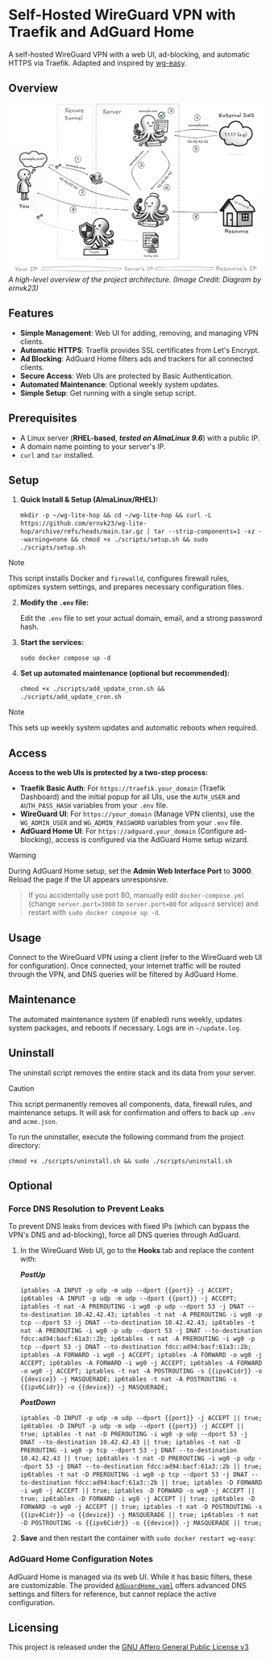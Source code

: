 # Self-Hosted WireGuard VPN with Traefik and AdGuard Home

A self-hosted WireGuard VPN with a web UI, ad-blocking, and automatic HTTPS via Traefik. Adapted and inspired by [wg-easy](https://github.com/wg-easy/wg-easy).

## Overview

![Visual Diagram](./assets/diagram.jpg)
_A high-level overview of the project architecture. (Image Credit: Diagram by ernvk23)_

## Features

- **Simple Management**: Web UI for adding, removing, and managing VPN clients.
- **Automatic HTTPS**: Traefik provides SSL certificates from Let's Encrypt.
- **Ad Blocking**: AdGuard Home filters ads and trackers for all connected clients.
- **Secure Access**: Web UIs are protected by Basic Authentication.
- **Automated Maintenance**: Optional weekly system updates.
- **Simple Setup**: Get running with a single setup script.

## Prerequisites

- A Linux server (**RHEL-based**, **_tested on AlmaLinux 9.6_**) with a public IP.
- A domain name pointing to your server's IP.
- `curl` and `tar` installed.

## Setup

1. **Quick Install & Setup (AlmaLinux/RHEL):**

    ```shell
    mkdir -p ~/wg-lite-hop && cd ~/wg-lite-hop && curl -L https://github.com/ernvk23/wg-lite-hop/archive/refs/heads/main.tar.gz | tar --strip-components=1 -xz --warning=none && chmod +x ./scripts/setup.sh && sudo ./scripts/setup.sh

    ```

> [!NOTE]
> This script installs Docker and `firewalld`, configures firewall rules, optimizes system settings, and prepares necessary configuration files.

2. **Modify the `.env` file:**

    Edit the `.env` file to set your actual domain, email, and a strong password hash.

3. **Start the services:**

    ```shell
    sudo docker compose up -d
    ```

4. **Set up automated maintenance (optional but recommended):**

    ```shell
    chmod +x ./scripts/add_update_cron.sh && ./scripts/add_update_cron.sh
    ```

> [!NOTE]
> This sets up weekly system updates and automatic reboots when required.

## Access

**Access to the web UIs is protected by a two-step process:**

- **Traefik Basic Auth**: For `https://traefik.your_domain` (Traefik Dashboard) and the initial popup for all UIs, use the `AUTH_USER` and `AUTH_PASS_HASH` variables from your `.env` file.
- **WireGuard UI**: For `https://your_domain` (Manage VPN clients), use the `WG_ADMIN_USER` and `WG_ADMIN_PASSWORD` variables from your `.env` file.
- **AdGuard Home UI**: For `https://adguard.your_domain` (Configure ad-blocking), access is configured via the AdGuard Home setup wizard.

> [!WARNING]
> During AdGuard Home setup, set the **Admin Web Interface Port** to **3000**. Reload the page if the UI appears unresponsive.

> If you accidentally use port 80, manually edit `docker-compose.yml` (change `server.port=3000` to `server.port=80` for `adguard` service) and restart with `sudo docker compose up -d`.

## Usage

Connect to the WireGuard VPN using a client (refer to the WireGuard web UI for configuration). Once connected, your internet traffic will be routed through the VPN, and DNS queries will be filtered by AdGuard Home.

## Maintenance

The automated maintenance system (if enabled) runs weekly, updates system packages, and reboots if necessary. Logs are in `~/update.log`.

## Uninstall

The uninstall script removes the entire stack and its data from your server.

> [!CAUTION]
> This script permanently removes all components, data, firewall rules, and maintenance setups. It will ask for confirmation and offers to back up `.env` and `acme.json`.

To run the uninstaller, execute the following command from the project directory:

```shell
chmod +x ./scripts/uninstall.sh && sudo ./scripts/uninstall.sh
```

## Optional

### Force DNS Resolution to Prevent Leaks

To prevent DNS leaks from devices with fixed IPs (which can bypass the VPN's DNS and ad-blocking), force all DNS queries through AdGuard.

1. In the WireGuard Web UI, go to the **Hooks** tab and replace the content with:

    **_PostUp_**

    ```shell
    iptables -A INPUT -p udp -m udp --dport {{port}} -j ACCEPT; ip6tables -A INPUT -p udp -m udp --dport {{port}} -j ACCEPT; iptables -t nat -A PREROUTING -i wg0 -p udp --dport 53 -j DNAT --to-destination 10.42.42.43; iptables -t nat -A PREROUTING -i wg0 -p tcp --dport 53 -j DNAT --to-destination 10.42.42.43; ip6tables -t nat -A PREROUTING -i wg0 -p udp --dport 53 -j DNAT --to-destination fdcc:ad94:bacf:61a3::2b; ip6tables -t nat -A PREROUTING -i wg0 -p tcp --dport 53 -j DNAT --to-destination fdcc:ad94:bacf:61a3::2b; iptables -A FORWARD -i wg0 -j ACCEPT; iptables -A FORWARD -o wg0 -j ACCEPT; ip6tables -A FORWARD -i wg0 -j ACCEPT; ip6tables -A FORWARD -o wg0 -j ACCEPT; iptables -t nat -A POSTROUTING -s {{ipv4Cidr}} -o {{device}} -j MASQUERADE; ip6tables -t nat -A POSTROUTING -s {{ipv6Cidr}} -o {{device}} -j MASQUERADE;
    ```

    **_PostDown_**

    ```shell
    iptables -D INPUT -p udp -m udp --dport {{port}} -j ACCEPT || true; ip6tables -D INPUT -p udp -m udp --dport {{port}} -j ACCEPT || true; iptables -t nat -D PREROUTING -i wg0 -p udp --dport 53 -j DNAT --to-destination 10.42.42.43 || true; iptables -t nat -D PREROUTING -i wg0 -p tcp --dport 53 -j DNAT --to-destination 10.42.42.43 || true; ip6tables -t nat -D PREROUTING -i wg0 -p udp --dport 53 -j DNAT --to-destination fdcc:ad94:bacf:61a3::2b || true; ip6tables -t nat -D PREROUTING -i wg0 -p tcp --dport 53 -j DNAT --to-destination fdcc:ad94:bacf:61a3::2b || true; iptables -D FORWARD -i wg0 -j ACCEPT || true; iptables -D FORWARD -o wg0 -j ACCEPT || true; ip6tables -D FORWARD -i wg0 -j ACCEPT || true; ip6tables -D FORWARD -o wg0 -j ACCEPT || true; iptables -t nat -D POSTROUTING -s {{ipv4Cidr}} -o {{device}} -j MASQUERADE || true; ip6tables -t nat -D POSTROUTING -s {{ipv6Cidr}} -o {{device}} -j MASQUERADE || true;
    ```

2. **Save** and then restart the container with `sudo docker restart wg-easy`:

### AdGuard Home Configuration Notes

AdGuard Home is managed via its web UI. While it has basic filters, these are customizable. The provided [`AdGuardHome.yaml`](./assets/AdGuardHome.yaml) offers advanced DNS settings and filters for reference, but cannot replace the active configuration.

## Licensing

This project is released under the [GNU Affero General Public License v3](LICENSE)
